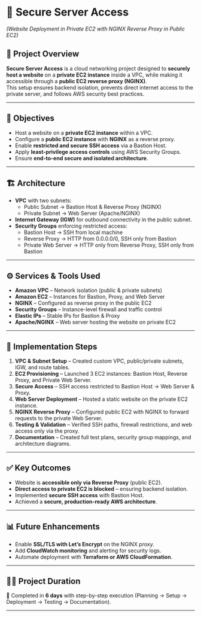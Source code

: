 # 🔐 Secure Server Access  
*(Website Deployment in Private EC2 with NGINX Reverse Proxy in Public EC2)*

## 📌 Project Overview
**Secure Server Access** is a cloud networking project designed to **securely host a website** on a **private EC2 instance** inside a VPC, while making it accessible through a **public EC2 reverse proxy (NGINX)**.  
This setup ensures backend isolation, prevents direct internet access to the private server, and follows AWS security best practices.

---

## 🎯 Objectives
- Host a website on a **private EC2 instance** within a VPC.  
- Configure a **public EC2 instance** with **NGINX** as a reverse proxy.  
- Enable **restricted and secure SSH access** via a Bastion Host.  
- Apply **least-privilege access controls** using AWS Security Groups.  
- Ensure **end-to-end secure and isolated architecture**.

---

## 🏗 Architecture
- **VPC** with two subnets:  
  - Public Subnet → Bastion Host & Reverse Proxy (NGINX)  
  - Private Subnet → Web Server (Apache/NGINX)  
- **Internet Gateway (IGW)** for outbound connectivity in the public subnet.  
- **Security Groups** enforcing restricted access:  
  - Bastion Host → SSH from local machine  
  - Reverse Proxy → HTTP from 0.0.0.0/0, SSH only from Bastion  
  - Private Web Server → HTTP only from Reverse Proxy, SSH only from Bastion  

---

## ⚙️ Services & Tools Used
- **Amazon VPC** – Network isolation (public & private subnets)  
- **Amazon EC2** – Instances for Bastion, Proxy, and Web Server  
- **NGINX** – Configured as reverse proxy in the public EC2  
- **Security Groups** – Instance-level firewall and traffic control  
- **Elastic IPs** – Stable IPs for Bastion & Proxy  
- **Apache/NGINX** – Web server hosting the website on private EC2  

---

## 🚀 Implementation Steps
1. **VPC & Subnet Setup** – Created custom VPC, public/private subnets, IGW, and route tables.  
2. **EC2 Provisioning** – Launched 3 EC2 instances: Bastion Host, Reverse Proxy, and Private Web Server.  
3. **Secure Access** – SSH access restricted to Bastion Host → Web Server & Proxy.  
4. **Web Server Deployment** – Hosted a static website on the private EC2 instance.  
5. **NGINX Reverse Proxy** – Configured public EC2 with NGINX to forward requests to the private Web Server.  
6. **Testing & Validation** – Verified SSH paths, firewall restrictions, and web access only via the proxy.  
7. **Documentation** – Created full test plans, security group mappings, and architecture diagrams.  

---

## ✅ Key Outcomes
- Website is **accessible only via Reverse Proxy** (public EC2).  
- **Direct access to private EC2 is blocked** – ensuring backend isolation.  
- Implemented **secure SSH access** with Bastion Host.  
- Achieved a **secure, production-ready AWS architecture**.  

---

## 📊 Future Enhancements
- Enable **SSL/TLS with Let’s Encrypt** on the NGINX proxy.  
- Add **CloudWatch monitoring** and alerting for security logs.  
- Automate deployment with **Terraform or AWS CloudFormation**.  

---

## 👨‍💻 Project Duration
📅 Completed in **6 days** with step-by-step execution (Planning → Setup → Deployment → Testing → Documentation).  

---
